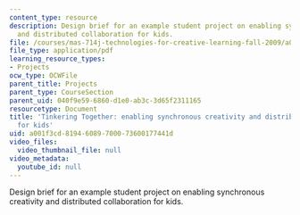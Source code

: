 ```yaml
---
content_type: resource
description: Design brief for an example student project on enabling synchronous creativity
  and distributed collaboration for kids.
file: /courses/mas-714j-technologies-for-creative-learning-fall-2009/a001f3cd81946089700073600177441d_MITMAS_714JF09_pro_xbrief4.pdf
file_type: application/pdf
learning_resource_types:
- Projects
ocw_type: OCWFile
parent_title: Projects
parent_type: CourseSection
parent_uid: 040f9e59-6860-d1e0-ab3c-3d65f2311165
resourcetype: Document
title: 'Tinkering Together: enabling synchronous creativity and distributed collaboration
  for kids'
uid: a001f3cd-8194-6089-7000-73600177441d
video_files:
  video_thumbnail_file: null
video_metadata:
  youtube_id: null
---
```

Design brief for an example student project on enabling synchronous creativity and distributed collaboration for kids.


